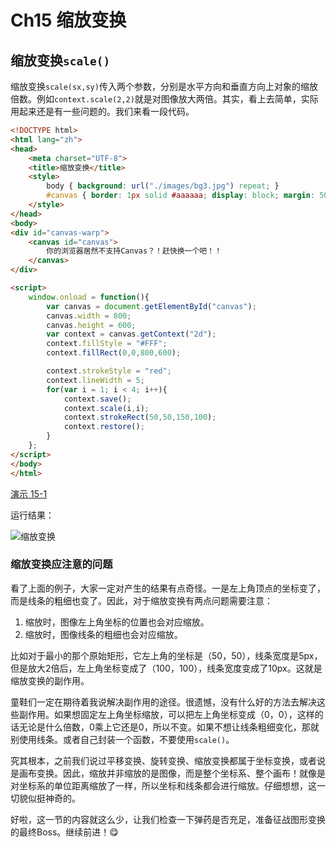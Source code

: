 # Ch15 缩放变换

## 缩放变换`scale()`

缩放变换`scale(sx,sy)`传入两个参数，分别是水平方向和垂直方向上对象的缩放倍数。例如`context.scale(2,2)`就是对图像放大两倍。其实，看上去简单，实际用起来还是有一些问题的。我们来看一段代码。

```HTML
<!DOCTYPE html>
<html lang="zh">
<head>
    <meta charset="UTF-8">
    <title>缩放变换</title>
    <style>
        body { background: url("./images/bg3.jpg") repeat; }
        #canvas { border: 1px solid #aaaaaa; display: block; margin: 50px auto; }
    </style>
</head>
<body>
<div id="canvas-warp">
    <canvas id="canvas">
        你的浏览器居然不支持Canvas？！赶快换一个吧！！
    </canvas>
</div>

<script>
    window.onload = function(){
        var canvas = document.getElementById("canvas");
        canvas.width = 800;
        canvas.height = 600;
        var context = canvas.getContext("2d");
        context.fillStyle = "#FFF";
        context.fillRect(0,0,800,600);

        context.strokeStyle = "red";
        context.lineWidth = 5;
        for(var i = 1; i < 4; i++){
            context.save();
            context.scale(i,i);
            context.strokeRect(50,50,150,100);
            context.restore();
        }
    };
</script>
</body>
</html>
```

[演示 15-1](http://airingursb.github.io/canvas/Canvas/15/15-1.html)

运行结果：

![缩放变换](http://7xkcl8.com1.z0.glb.clouddn.com/edu15-1.png-html.jpg)

### 缩放变换应注意的问题

看了上面的例子，大家一定对产生的结果有点奇怪。一是左上角顶点的坐标变了，而是线条的粗细也变了。因此，对于缩放变换有两点问题需要注意：

1. 缩放时，图像左上角坐标的位置也会对应缩放。
2. 缩放时，图像线条的粗细也会对应缩放。

比如对于最小的那个原始矩形，它左上角的坐标是（50，50），线条宽度是5px，但是放大2倍后，左上角坐标变成了（100，100），线条宽度变成了10px。这就是缩放变换的副作用。

童鞋们一定在期待着我说解决副作用的途径。很遗憾，没有什么好的方法去解决这些副作用。如果想固定左上角坐标缩放，可以把左上角坐标变成（0，0），这样的话无论是什么倍数，0乘上它还是0，所以不变。如果不想让线条粗细变化，那就别使用线条。或者自己封装一个函数，不要使用`scale()`。

究其根本，之前我们说过平移变换、旋转变换、缩放变换都属于坐标变换，或者说是画布变换。因此，缩放并非缩放的是图像，而是整个坐标系、整个画布！就像是对坐标系的单位距离缩放了一样，所以坐标和线条都会进行缩放。仔细想想，这一切貌似挺神奇的。

好啦，这一节的内容就这么少，让我们检查一下弹药是否充足，准备征战图形变换的最终Boss。继续前进！😋